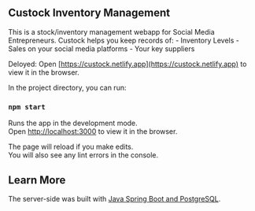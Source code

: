 ## Custock Inventory Management

This is a stock/inventory management webapp for Social Media Entrepreneurs.
Custock helps you keep records of:
    - Inventory Levels
    - Sales on your social media platforms
    - Your key suppliers

Deloyed:
Open [https://custock.netlify.app](https://custock.netlify.app) to view it in the browser.




In the project directory, you can run:

### `npm start`

Runs the app in the development mode.<br />
Open [http://localhost:3000](http://localhost:3000) to view it in the browser.

The page will reload if you make edits.<br />
You will also see any lint errors in the console.


## Learn More

The server-side was built with [Java Spring Boot and PostgreSQL](https://github.com/ofoe-fiergbor/custock-springboot-server).
